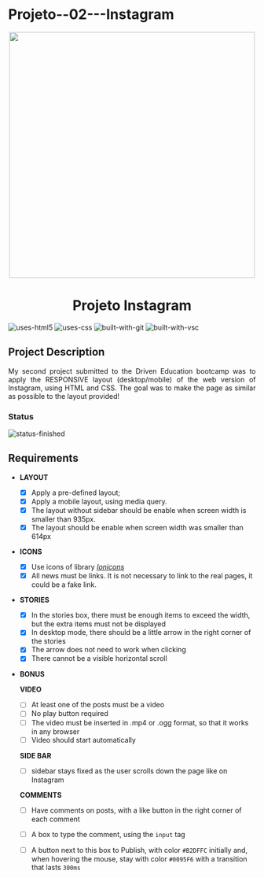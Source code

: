# Projeto--02---Instagram

<p align="center">
  <img width="500px "src="https://user-images.githubusercontent.com/97575616/157592388-81c0e474-f2bc-40db-8aba-640a7843f70f.png">
</p>

<h1 align="center">Projeto Instagram</h1>

![uses-html5](https://img.shields.io/badge/HTML5-E34F26?style=for-the-badge&logo=html5&logoColor=white)
![uses-css](https://img.shields.io/badge/CSS3-1572B6?style=for-the-badge&logo=css3&logoColor=white)
![built-with-git](https://img.shields.io/badge/Git-E34F26?style=for-the-badge&logo=git&logoColor=white)
![built-with-vsc](https://img.shields.io/badge/VISUAL%20STUDIO%20CODE-blue?style=for-the-badge&logo=visualstudiocode)




## Project Description
<p align="justify">My second project submitted to the Driven Education bootcamp was to apply the RESPONSIVE layout (desktop/mobile) of the web version of Instagram, using HTML and CSS. 
The goal was to make the page as similar as possible to the layout provided!</p>

### Status
![status-finished](https://user-images.githubusercontent.com/97575616/152926720-d042178b-24c0-4d6b-94fb-0ccbd3c082cc.svg)

## Requirements

* **LAYOUT**
    - [x] Apply a pre-defined layout;
    - [x] Apply a mobile layout, using media query.
    - [x] The layout without sidebar should be enable when screen width is smaller than 935px.
    - [x] The layout should be enable when screen width was smaller than 614px

* **ICONS**
    - [x] Use icons of library [*Ionicons*](https://ionicons.com/)
    - [x] All news must be links. It is not necessary to link to the real pages, it could be a fake link.

* **STORIES**
    - [x] In the stories box, there must be enough items to exceed the width, but the extra items must not be displayed
    - [x] In desktop mode, there should be a little arrow in the right corner of the stories
    - [x] The arrow does not need to work when clicking
    - [x] There cannot be a visible horizontal scroll

* **BONUS**

  **VIDEO**
   - [ ] At least one of the posts must be a video
   - [ ] No play button required
   - [ ] The video must be inserted in .mp4 or .ogg format, so that it works in any browser
   - [ ] Video should start automatically

  **SIDE BAR**
   - [ ] sidebar stays fixed as the user scrolls down the page like on Instagram
  
  **COMMENTS**
   - [ ] Have comments on posts, with a like button in the right corner of each comment
   - [ ] A box to type the comment, using the `input` tag
   - [ ] A button next to this box to Publish, with color `#B2DFFC` initially and, when hovering the mouse, stay with color `#0095F6` with a transition that lasts `300ms` 


